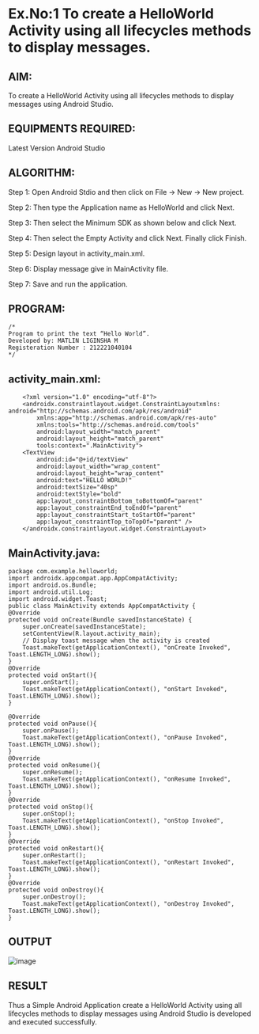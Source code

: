 # Ex.No:1 To create a HelloWorld Activity using all lifecycles methods to display messages.


## AIM:

To create a HelloWorld Activity using all lifecycles methods to display messages using Android Studio.

## EQUIPMENTS REQUIRED:

Latest Version Android Studio

## ALGORITHM:

Step 1: Open Android Stdio and then click on File -> New -> New project.

Step 2: Then type the Application name as HelloWorld and click Next. 

Step 3: Then select the Minimum SDK as shown below and click Next.

Step 4: Then select the Empty Activity and click Next. Finally click Finish.

Step 5: Design layout in activity_main.xml.

Step 6: Display message give in MainActivity file.

Step 7: Save and run the application.

## PROGRAM:
```
/*
Program to print the text “Hello World”.
Developed by: MATLIN LIGINSHA M
Registeration Number : 212221040104
*/
```



## activity_main.xml:
```
    <?xml version="1.0" encoding="utf-8"?>
    <androidx.constraintlayout.widget.ConstraintLayoutxmlns:
android="http://schemas.android.com/apk/res/android"
        xmlns:app="http://schemas.android.com/apk/res-auto"
        xmlns:tools="http://schemas.android.com/tools"
        android:layout_width="match_parent"
        android:layout_height="match_parent"
        tools:context=".MainActivity">
    <TextView
        android:id="@+id/textView"
        android:layout_width="wrap_content"
        android:layout_height="wrap_content"
        android:text="HELLO WORLD!"
        android:textSize="40sp"
        android:textStyle="bold"
        app:layout_constraintBottom_toBottomOf="parent"
        app:layout_constraintEnd_toEndOf="parent"
        app:layout_constraintStart_toStartOf="parent"
        app:layout_constraintTop_toTopOf="parent" />
    </androidx.constraintlayout.widget.ConstraintLayout>
```
## MainActivity.java:
```
package com.example.helloworld;
import androidx.appcompat.app.AppCompatActivity;
import android.os.Bundle;
import android.util.Log;
import android.widget.Toast;
public class MainActivity extends AppCompatActivity {
@Override
protected void onCreate(Bundle savedInstanceState) {
    super.onCreate(savedInstanceState);
    setContentView(R.layout.activity_main);
    // Display toast message when the activity is created
    Toast.makeText(getApplicationContext(), "onCreate Invoked", Toast.LENGTH_LONG).show();
}
@Override
protected void onStart(){
    super.onStart();
    Toast.makeText(getApplicationContext(), "onStart Invoked", Toast.LENGTH_LONG).show();
}
```
```
@Override
protected void onPause(){
    super.onPause();
    Toast.makeText(getApplicationContext(), "onPause Invoked", Toast.LENGTH_LONG).show();
}
@Override
protected void onResume(){
    super.onResume();
    Toast.makeText(getApplicationContext(), "onResume Invoked", Toast.LENGTH_LONG).show();
}
@Override
protected void onStop(){
    super.onStop();
    Toast.makeText(getApplicationContext(), "onStop Invoked", Toast.LENGTH_LONG).show();
}
@Override
protected void onRestart(){
    super.onRestart();
    Toast.makeText(getApplicationContext(), "onRestart Invoked", Toast.LENGTH_LONG).show();
}
@Override
protected void onDestroy(){
    super.onDestroy();
    Toast.makeText(getApplicationContext(), "onDestroy Invoked", Toast.LENGTH_LONG).show();
}
```
## OUTPUT
![image](https://github.com/MatlinLiginsha/Mobile-Application-Development/assets/143495913/cd2c5b23-288f-4edc-b92c-d2e2e8069ea8)
## RESULT
Thus a Simple Android Application create a HelloWorld Activity using all lifecycles methods to display messages using Android Studio is developed and executed successfully.

